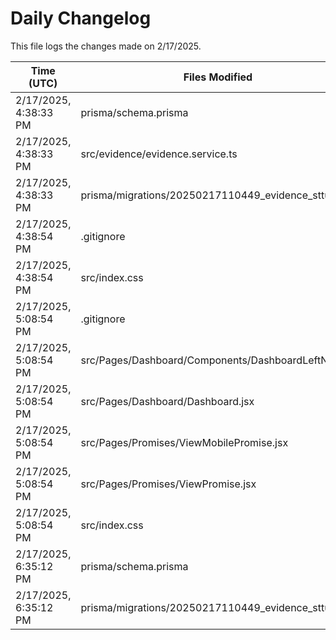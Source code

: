 # Daily Changelog

This file logs the changes made on 2/17/2025.

| Time (UTC)             | Files Modified                    | Changes (Addition/Deletion) |
|------------------------|-----------------------------------|-----------------------------|
| 2/17/2025, 4:38:33 PM | prisma/schema.prisma | 1 Additions & 1 Deletions |
| 2/17/2025, 4:38:33 PM | src/evidence/evidence.service.ts | 0 Additions & 1 Deletions |
| 2/17/2025, 4:38:33 PM | prisma/migrations/20250217110449_evidence_sttus/ | 0 Additions & 0 Deletions |
| 2/17/2025, 4:38:54 PM | .gitignore | 1 Additions & 0 Deletions|
| 2/17/2025, 4:38:54 PM | src/index.css | 1 Additions & 2 Deletions|
| 2/17/2025, 5:08:54 PM | .gitignore | 1 Additions & 0 Deletions|
| 2/17/2025, 5:08:54 PM | src/Pages/Dashboard/Components/DashboardLeftNav.jsx | 24 Additions & 0 Deletions|
| 2/17/2025, 5:08:54 PM | src/Pages/Dashboard/Dashboard.jsx | 1 Additions & 1 Deletions|
| 2/17/2025, 5:08:54 PM | src/Pages/Promises/ViewMobilePromise.jsx | 14 Additions & 6 Deletions|
| 2/17/2025, 5:08:54 PM | src/Pages/Promises/ViewPromise.jsx | 4 Additions & 4 Deletions|
| 2/17/2025, 5:08:54 PM | src/index.css | 1 Additions & 2 Deletions|
| 2/17/2025, 6:35:12 PM | prisma/schema.prisma | 1 Additions & 1 Deletions|
| 2/17/2025, 6:35:12 PM | prisma/migrations/20250217110449_evidence_sttus/ | 0 Additions & 0 Deletions|
